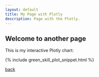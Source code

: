 ```yaml
---
layout: default
title: My Page with Plotly
description: Page with the Plotly.
---
```

 
## Welcome to another page


This is my interactive Plotly chart:

{% include green_skill_plot_snippet.html %}

        
[back](../)
